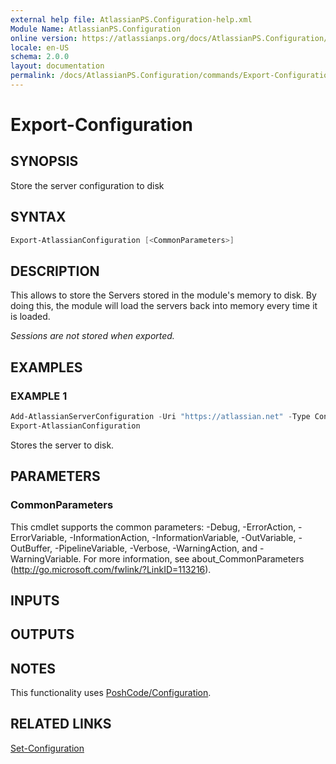 ```yaml
---
external help file: AtlassianPS.Configuration-help.xml
Module Name: AtlassianPS.Configuration
online version: https://atlassianps.org/docs/AtlassianPS.Configuration/commands/Export-Configuration/
locale: en-US
schema: 2.0.0
layout: documentation
permalink: /docs/AtlassianPS.Configuration/commands/Export-Configuration/
---
```

# Export-Configuration

## SYNOPSIS

Store the server configuration to disk

## SYNTAX

```powershell
Export-AtlassianConfiguration [<CommonParameters>]
```

## DESCRIPTION

This allows to store the Servers stored in the module's memory to disk.
By doing this, the module will load the servers back into memory every time it is loaded.

_Sessions are not stored when exported._

## EXAMPLES

### EXAMPLE 1

```powershell
Add-AtlassianServerConfiguration -Uri "https://atlassian.net" -Type Confluence
Export-AtlassianConfiguration
```

Stores the server to disk.

## PARAMETERS

### CommonParameters

This cmdlet supports the common parameters: -Debug, -ErrorAction,
-ErrorVariable, -InformationAction, -InformationVariable, -OutVariable,
-OutBuffer, -PipelineVariable, -Verbose, -WarningAction, and -WarningVariable.
For more information, see about_CommonParameters
(<http://go.microsoft.com/fwlink/?LinkID=113216>).

## INPUTS

## OUTPUTS

## NOTES

This functionality uses [PoshCode/Configuration](https://github.com/PoshCode/Configuration).

## RELATED LINKS

[Set-Configuration](../Set-Configuration/)
